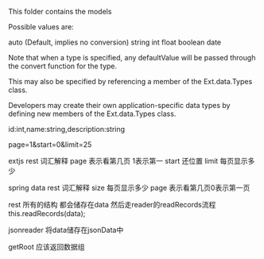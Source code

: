 This folder contains the models

Possible values are:

auto (Default, implies no conversion)
string
int
float
boolean
date

Note that when a type is specified, any defaultValue will be passed through the convert function for the type.

This may also be specified by referencing a member of the Ext.data.Types class.

Developers may create their own application-specific data types by defining new members of the Ext.data.Types class.

id:int,name:string,description:string


page=1&start=0&limit=25

extjs rest 词汇解释
page 表示看第几页 1表示第一
start 还位置
limit 每页显示多少

spring data rest 词汇解释
size 每页显示多少
page 表示看第几页0表示第一页

rest 所有的结构 都会储存在data 然后走reader的readRecords流程
this.readRecords(data);

jsonreader
将data储存在jsonData中

getRoot 应该返回数据组

